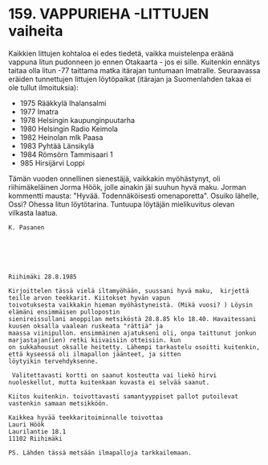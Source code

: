 


    
# 159. VAPPURIEHA -LITTUJEN vaiheita 
Kaikkien littujen kohtaloa ei edes tiedetä, vaikka muistelenpa eräänä vappuna litun pudonneen jo ennen Otakaarta - 
jos ei sille. Kuitenkin ennätys taitaa olla litun -77 taittama matka itärajan tuntumaan Imatralle. Seuraavassa eräiden 
tunnettujen littujen löytöpaikat (itärajan ja Suomenlahden takaa ei ole tullut ilmoituksia): 

- 1975 Rääkkylä Ihalansalmi 
- 1977 Imatra 
- 1978 Helsingin kaupunginpuutarha 
- 1980 Helsingin Radio Keimola 
- 1982 Heinolan mlk Paasa 
- 1983 Pyhtää Länsikylä 
- 1984 Römsörn Tammisaari 1
- 985 Hirsijärvi Loppi 

Tämän vuoden onnellinen sienestäjä, vaikkakin myöhästynyt, oli riihimäkeläinen Jorma Höök, jolle ainakin jäi 
suuhun hyvä maku. Jorman kommentti mausta: "Hyvää. Todennäköisesti omenaporetta". Osuiko lähelle, Ossi? 
Ohessa litun löytötarina. Tuntuupa löytäjän mielikuvitus olevan vilkasta laatua. 

    K. Pasanen 

   
   
   
   
   
    Riihimäki 28.8.1985 
    
    Kirjoittelen tässä vielä iltamyöhään, suussani hyvä maku,  kirjettä teille arvon teekkarit. Kiitokset hyvän vapun 
    toivotuksesta vaikkakin hieman myöhästyneistä. (Mikä vuosi? ) Löysin elämäni ensimmäisen pullopostin 
    sienireissullani anoppilan metsiköstä 28.8.85 klo 18.40. Havaitessani kuusen oksalla vaalean ruskeata "rättiä" ja 
    maassa viinipullon. ensimmäinen ajatukseni oli, onpa taittunut jonkun marjastajan(ien) retki kiivaisiin otteisiin. kun 
    on sukkahousut oksalle heitetty. Lähempi tarkastelu osoitti kuitenkin, että kyseessä oli ilmapallon jäänteet, ja sitten 
    löytyikin tervehdyksenne.
    
     Valitettavasti kortti on saanut kosteutta vai liekö hirvi nuoleskellut, mutta kuitenkaan kuvasta ei selvää saanut. 
    
    Kiitos kuitenkin. toivottavasti samantyyppiset pallot putoilevat vastenkin samaan metsikköön.
    
    Kaikkea hyvää teekkaritoiminnalle toivottaa 
    Lauri Höök 
    Laurilantie 18.1 
    11102 Riihimäki 
    
    PS. Lähden tässä metsään ilmapalloja tarkkailemaan.
